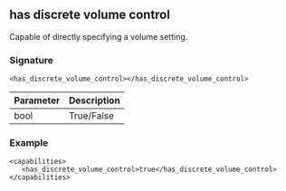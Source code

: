 ## has discrete volume control

Capable of directly specifying a volume setting.


### Signature

`<has_discrete_volume_control></has_discrete_volume_control>`


| Parameter | Description |
| --- | --- |
| bool | True/False |


### Example

```
<capabilities>
   <has_discrete_volume_control>true</has_discrete_volume_control>
</capabilities>
```
